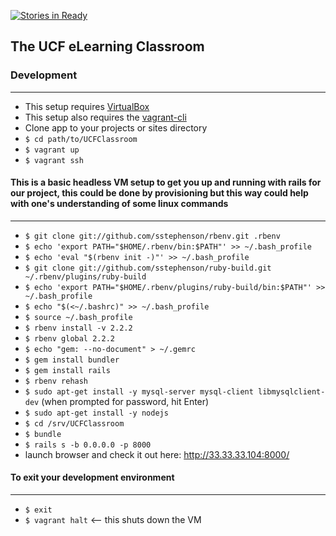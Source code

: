 [![Stories in Ready](https://badge.waffle.io/ucfpoosd9/UCFClassroom.png?label=ready&title=Ready)](https://waffle.io/ucfpoosd9/UCFClassroom)
## The UCF eLearning Classroom

### Development
----------------------------------
* This setup requires [VirtualBox](https://www.virtualbox.org/wiki/Downloads)
* This setup also requires the [vagrant-cli](http://docs.vagrantup.com/v2/cli/)
* Clone app to your projects or sites directory
* `$ cd path/to/UCFClassroom`
* `$ vagrant up`
* `$ vagrant ssh`

#### This is a basic headless VM setup to get you up and running with rails for our project, this could be done by provisioning but this way could help with one's understanding of some linux commands
--------------------------------------------------------------------------------------
* `$ git clone git://github.com/sstephenson/rbenv.git .rbenv`
* `$ echo 'export PATH="$HOME/.rbenv/bin:$PATH"' >> ~/.bash_profile`
* `$ echo 'eval "$(rbenv init -)"' >> ~/.bash_profile`
* `$ git clone git://github.com/sstephenson/ruby-build.git ~/.rbenv/plugins/ruby-build`
* `$ echo 'export PATH="$HOME/.rbenv/plugins/ruby-build/bin:$PATH"' >> ~/.bash_profile`
* `$ echo "$(<~/.bashrc)" >> ~/.bash_profile`
* `$ source ~/.bash_profile`
* `$ rbenv install -v 2.2.2`
* `$ rbenv global 2.2.2`
* `$ echo "gem: --no-document" > ~/.gemrc`
* `$ gem install bundler`
* `$ gem install rails`
* `$ rbenv rehash`
* `$ sudo apt-get install -y mysql-server mysql-client libmysqlclient-dev` (when prompted for password, hit Enter)
* `$ sudo apt-get install -y nodejs`
* `$ cd /srv/UCFClassroom`
* `$ bundle`
* `$ rails s -b 0.0.0.0 -p 8000`
* launch browser and check it out here: http://33.33.33.104:8000/


#### To exit your development environment
----------------------------------------------
* `$ exit`
* `$ vagrant halt` <-- this shuts down the VM
